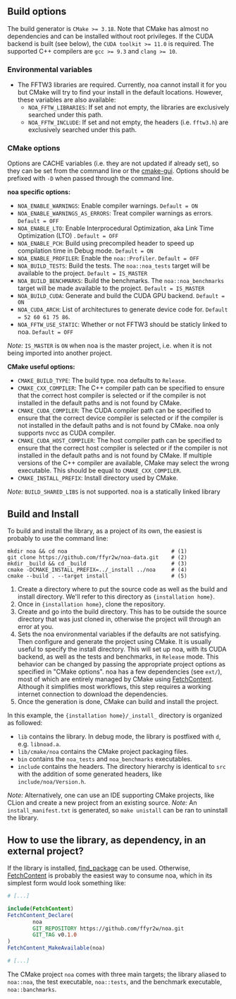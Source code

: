 ## Build options

The build generator is `CMake >= 3.18`. Note that CMake has almost no dependencies and can be
installed without root privileges. If the CUDA backend is built (see below),
the `CUDA toolkit >= 11.0` is required. The supported C++ compilers are `gcc >= 9.3`
and `clang >= 10`.

### Environmental variables

- The FFTW3 libraries are required. Currently, noa cannot install it for you but CMake will try to
  find your install in the default locations. However, these variables are also available:
    - `NOA_FFTW_LIBRARIES`: If set and not empty, the libraries are exclusively searched under this
      path.
    - `NOA_FFTW_INCLUDE`: If set and not empty, the headers (i.e. `fftw3.h`) are exclusively
      searched under this path.

### CMake options

Options are CACHE variables (i.e. they are not updated if already set), so they can be set from the
command line or the [cmake-gui](https://cmake.org/cmake/help/latest/manual/cmake-gui.1.html).
Options should be prefixed with `-D` when passed through the command line.

__noa specific options:__

- `NOA_ENABLE_WARNINGS`: Enable compiler warnings. `Default = ON`
- `NOA_ENABLE_WARNINGS_AS_ERRORS`: Treat compiler warnings as errors. `Default = OFF`
- `NOA_ENABLE_LTO`: Enable Interprocedural Optimization, aka Link Time Optimization (LTO)
  . `Default = OFF`
- `NOA_ENABLE_PCH`: Build using precompiled header to speed up compilation time in Debug
  mode. `Default = ON`
- `NOA_ENABLE_PROFILER`: Enable the `noa::Profiler`. `Default = OFF`
- `NOA_BUILD_TESTS`: Build the tests. The `noa::noa_tests` target will be available to the
  project. `Default = IS_MASTER`
- `NOA_BUILD_BENCHMARKS`: Build the benchmarks. The `noa::noa_benchmarks` target will be made
  available to the project. `Default = IS_MASTER`
- `NOA_BUILD_CUDA`: Generate and build the CUDA GPU backend. `Default = ON`
- `NOA_CUDA_ARCH`: List of architectures to generate device code for. `Default = 52 60 61 75 86`.
- `NOA_FFTW_USE_STATIC`: Whether or not FFTW3 should be staticly linked to noa. `Default = OFF`

_Note:_ `IS_MASTER` is `ON` when noa is the master project, i.e. when it is not being imported into
another project.

__CMake useful options:__

- `CMAKE_BUILD_TYPE`: The build type. noa defaults to `Release`.
- `CMAKE_CXX_COMPILER`: The C++ compiler path can be specified to ensure that the correct host
  compiler is selected or if the compiler is not installed in the default paths and is not found by
  CMake.
- `CMAKE_CUDA_COMPILER`: The CUDA compiler path can be specified to ensure that the correct device
  compiler is selected or if the compiler is not installed in the default paths and is not found by
  CMake. noa only supports nvcc as CUDA compiler.
- `CMAKE_CUDA_HOST_COMPILER`: The host compiler path can be specified to ensure that the correct
  host compiler is selected or if the compiler is not installed in the default paths and is not
  found by CMake. If multiple versions of the C++ compiler are available, CMake may select the wrong
  executable. This should be equal to `CMAKE_CXX_COMPILER`.
- `CMAKE_INSTALL_PREFIX`: Install directory used by CMake.

_Note:_  `BUILD_SHARED_LIBS` is not supported. noa is a statically linked library

## Build and Install

To build and install the library, as a project of its own, the easiest is probably to use the
command line:

```shell
mkdir noa && cd noa                                 # (1)
git clone https://github.com/ffyr2w/noa-data.git    # (2)
mkdir _build && cd _build                           # (3)
cmake -DCMAKE_INSTALL_PREFIX=../_install ../noa     # (4)
cmake --build . --target install                    # (5)
```

1. Create a directory where to put the source code as well as the build and install directory. We'll
   refer to this directory as `{installation home}`.
2. Once in `{installation home}`, clone the repository.
3. Create and go into the build directory. This has to be outside the source directory that was just
   cloned in, otherwise the project will through an error at you.
4. Sets the noa environmental variables if the defaults are not satisfying. Then configure and
   generate the project using CMake. It is usually useful to specify the install directory. This
   will set up noa, with its CUDA backend, as well as the tests and benchmarks, in
   `Release` mode. This behavior can be changed by passing the appropriate project options as
   specified in "CMake options". noa has a few dependencies (see `ext/`), most of which are entirely
   managed by CMake
   using [FetchContent](https://cmake.org/cmake/help/latest/module/FetchContent.html). Although it
   simplifies most workflows, this step requires a working internet connection to download the
   dependencies.
5. Once the generation is done, CMake can build and install the project.

In this example, the `{installation home}/_install_` directory is organized as followed:

- `lib` contains the library. In debug mode, the library is postfixed with `d`, e.g. `libnoad.a`.
- `lib/cmake/noa` contains the CMake project packaging files.
- `bin` contains the `noa_tests` and `noa_benchmarks` executables.
- `include` contains the headers. The directory hierarchy is identical to `src` with the addition of
  some generated headers, like `include/noa/Version.h`.

_Note:_ Alternatively, one can use an IDE supporting CMake projects, like CLion and create a new
project from an existing source.
_Note:_ An `install_manifest.txt` is generated, so `make unistall` can be ran to uninstall the
library.

## How to use the library, as dependency, in an external project?

If the library is installed,
[find_package](https://cmake.org/cmake/help/latest/command/find_package.html?highlight=find_package)
can be used. Otherwise, [FetchContent](https://cmake.org/cmake/help/latest/module/FetchContent.html)
is probably the easiest way to consume noa, which in its simplest form would look something like:

```cmake
# [...]

include(FetchContent)
FetchContent_Declare(
        noa
        GIT_REPOSITORY https://github.com/ffyr2w/noa.git
        GIT_TAG v0.1.0
)
FetchContent_MakeAvailable(noa)

# [...]
```

The CMake project `noa` comes with three main targets; the library aliased to `noa::noa`, the test
executable, `noa::tests`, and the benchmark executable, `noa::banchmarks`.
